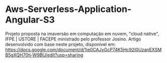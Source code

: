 # Aws-Serverless-Application-Angular-S3
Projeto proposta na imaversão em computação em nuvem, "cloud native", IFPE | USTORE | FACEPE ministrado pelo professor Josino. Artigo desenvolvido com base neste projeto, disponível em: https://docs.google.com/document/d/1ie0CAJyGcP74K5Hc92I0UzanEXSMB5gXQH70tj-W9BU/edit?usp=sharing
